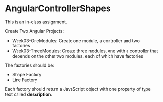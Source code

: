 # AngularControllerShapes

This is an in-class assignment.

Create Two Angular Projects:

- Week03-OneModules: Create one module, a controller and two factories
- Week03-ThreeModules: Create three modules, one with a controller that depends on the other two modules, each of which have factories

The factories should be:

- Shape Factory
- Line Factory

Each factory should return a JavaScript object with one property of type text called **description**.

